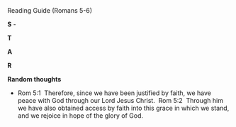 ## 
Reading Guide (Romans 5-6)

__S__ - 

__T__

__A__

__R__


__Random thoughts__
- Rom 5:1  Therefore, since we have been justified by faith, we have peace with God through our Lord Jesus Christ. 
Rom 5:2  Through him we have also obtained access by faith into this grace in which we stand, and we rejoice in hope of the glory of God. 